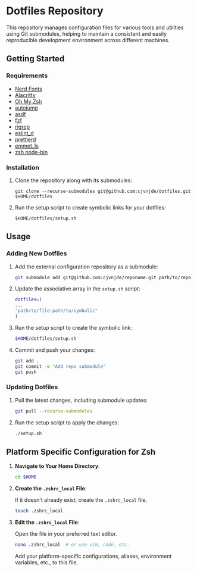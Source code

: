 # Dotfiles Repository

This repository manages configuration files for various tools and utilities using Git submodules, helping to maintain a consistent and easily reproducible development environment across different machines.

## Getting Started

### Requirements

- [Nerd Fonts](https://www.nerdfonts.com/)
- [Alacritty](https://alacritty.org/)
- [Oh My Zsh](https://ohmyz.sh/)
- [autojump](https://github.com/wting/autojump)
- [asdf](https://asdf-vm.com)
- [fzf](https://github.com/junegunn/fzf)
- [rigrep](https://github.com/BurntSushi/ripgrep)
- [eslint_d](https://github.com/mantoni/eslint_d.js)
- [prettierd](https://github.com/fsouza/prettierd)
- [emmet_ls](https://github.com/aca/emmet-ls)
- [zsh node-bin](https://github.com/remcohaszing/zsh-node-bin)

### Installation

1. Clone the repository along with its submodules:

    ```shell
    git clone --recurse-submodules git@github.com:cjvnjde/dotfiles.git $HOME/dotfiles
    ```

2. Run the setup script to create symbolic links for your dotfiles:

    ```shell
    $HOME/dotfiles/setup.sh
    ```

## Usage

### Adding New Dotfiles

1. Add the external configuration repository as a submodule:

    ```sh
    git submodule add git@github.com:cjvnjde/reponame.git path/to/repo
    ```

2. Update the associative array in the `setup.sh` script:

    ```bash
    dotfiles=(
    ...
    "path/to/file:path/to/symbolic"
    )
    ```

3. Run the setup script to create the symbolic link:

    ```sh
    $HOME/dotfiles/setup.sh
    ```

4. Commit and push your changes:

    ```sh
    git add .
    git commit -m "Add repo submodule"
    git push
    ```

### Updating Dotfiles

1. Pull the latest changes, including submodule updates:

    ```sh
    git pull --recurse-submodules
    ```

2. Run the setup script to apply the changes:

    ```sh
    ./setup.sh
    ```

## Platform Specific Configuration for Zsh

1. **Navigate to Your Home Directory**: 

    ```sh
    cd $HOME
    ```

2. **Create the `.zshrc_local` File**: 

    If it doesn't already exist, create the `.zshrc_local` file.

    ```sh
    touch .zshrc_local
    ```

3. **Edit the `.zshrc_local` File**: 

    Open the file in your preferred text editor.

    ```sh
    nano .zshrc_local  # or use vim, code, etc.
    ```

    Add your platform-specific configurations, aliases, environment variables, etc., to this file.
